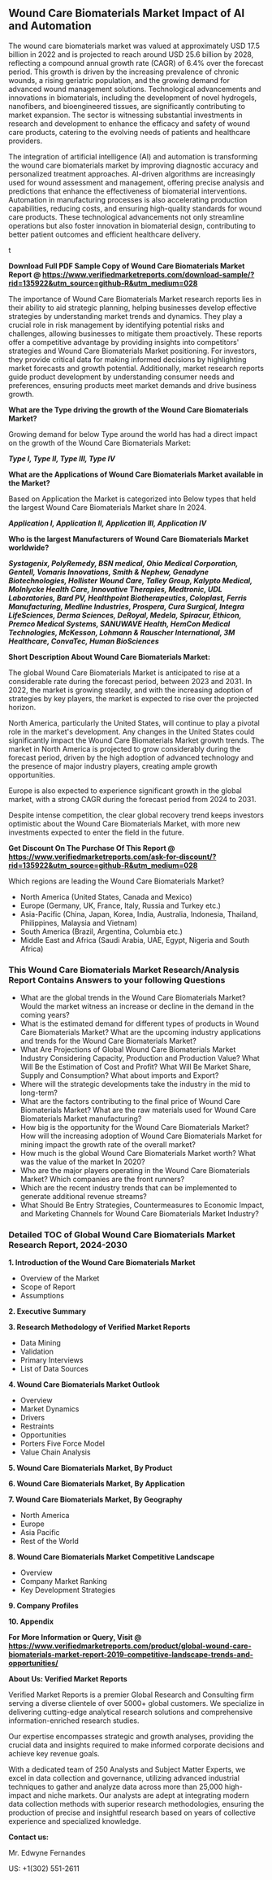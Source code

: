 <h2>Wound Care Biomaterials Market Impact of AI and Automation</h2><p>The wound care biomaterials market was valued at approximately USD 17.5 billion in 2022 and is projected to reach around USD 25.6 billion by 2028, reflecting a compound annual growth rate (CAGR) of 6.4% over the forecast period. This growth is driven by the increasing prevalence of chronic wounds, a rising geriatric population, and the growing demand for advanced wound management solutions. Technological advancements and innovations in biomaterials, including the development of novel hydrogels, nanofibers, and bioengineered tissues, are significantly contributing to market expansion. The sector is witnessing substantial investments in research and development to enhance the efficacy and safety of wound care products, catering to the evolving needs of patients and healthcare providers.</p><p>The integration of artificial intelligence (AI) and automation is transforming the wound care biomaterials market by improving diagnostic accuracy and personalized treatment approaches. AI-driven algorithms are increasingly used for wound assessment and management, offering precise analysis and predictions that enhance the effectiveness of biomaterial interventions. Automation in manufacturing processes is also accelerating production capabilities, reducing costs, and ensuring high-quality standards for wound care products. These technological advancements not only streamline operations but also foster innovation in biomaterial design, contributing to better patient outcomes and efficient healthcare delivery.</p>t</p><p id="" class=""><strong>Download Full PDF Sample Copy of Wound Care Biomaterials Market Report @ <a href="https://www.verifiedmarketreports.com/download-sample/?rid=135922&utm_source=github-R&utm_medium=028" target="_blank">https://www.verifiedmarketreports.com/download-sample/?rid=135922&utm_source=github-R&utm_medium=028</a></strong></p><p>The importance of&nbsp;Wound Care Biomaterials Market research reports lies in their ability to aid strategic planning, helping businesses develop effective strategies by understanding market trends and dynamics. They play a crucial role in risk management by identifying potential risks and challenges, allowing businesses to mitigate them proactively. These reports offer a competitive advantage by providing insights into competitors' strategies and Wound Care Biomaterials Market positioning. For investors, they provide critical data for making informed decisions by highlighting market forecasts and growth potential. Additionally, market research reports guide product development by understanding consumer needs and preferences, ensuring products meet market demands and drive business growth.</p><p><strong>What are the&nbsp;Type driving the growth of the Wound Care Biomaterials Market?</strong></p><p id="" class="">Growing demand for below Type around the world has had a direct impact on the growth of the Wound Care Biomaterials Market:</p><em><strong>Type I, Type II, Type III, Type IV</strong></em></p><strong>What are the&nbsp;Applications&nbsp;of Wound Care Biomaterials Market available in the Market?</strong></p><p id="" class="">Based on Application the Market is categorized into Below types that held the largest Wound Care Biomaterials Market share In 2024.</p><em><strong>Application I, Application II, Application III, Application IV</strong></em></p><strong>Who is the largest Manufacturers of Wound Care Biomaterials Market worldwide?</strong></p><p><em><strong>Systagenix, PolyRemedy, BSN medical, Ohio Medical Corporation, Gentell, Vomaris Innovations, Smith & Nephew, Genadyne Biotechnologies, Hollister Wound Care, Talley Group, Kalypto Medical, Molnlycke Health Care, Innovative Therapies, Medtronic, UDL Laboratories, Bard PV, Healthpoint Biotherapeutics, Coloplast, Ferris Manufacturing, Medline Industries, Prospera, Cura Surgical, Integra LifeSciences, Derma Sciences, DeRoyal, Medela, Spiracur, Ethicon, Premco Medical Systems, SANUWAVE Health, HemCon Medical Technologies, McKesson, Lohmann & Rauscher International, 3M Healthcare, ConvaTec, Human BioSciences</strong></em></p><p id="" class=""><strong>Short Description About Wound Care Biomaterials Market:</strong></p><p>The global Wound Care Biomaterials Market is anticipated to rise at a considerable rate during the forecast period, between 2023 and 2031. In 2022, the market is growing steadily, and with the increasing adoption of strategies by key players, the market is expected to rise over the projected horizon.</p><p>North America, particularly the United States, will continue to play a pivotal role in the market's development. Any changes in the United States could significantly impact the Wound Care Biomaterials Market growth trends. The market in North America is projected to grow considerably during the forecast period, driven by the high adoption of advanced technology and the presence of major industry players, creating ample growth opportunities.</p><p>Europe is also expected to experience significant growth in the global market, with a strong CAGR during the forecast period from 2024 to 2031.</p><p>Despite intense competition, the clear global recovery trend keeps investors optimistic about the Wound Care Biomaterials Market, with more new investments expected to enter the field in the future.</p><p id="" class=""><strong>Get Discount On The Purchase Of This Report @ <a href="https://www.verifiedmarketreports.com/ask-for-discount/?rid=135922&utm_source=github-R&utm_medium=028" target="_blank">https://www.verifiedmarketreports.com/ask-for-discount/?rid=135922&utm_source=github-R&utm_medium=028</a></strong></p>Which regions are leading the Wound Care Biomaterials Market?</p><ul><li>North America (United States, Canada and Mexico)</li><li>Europe (Germany, UK, France, Italy, Russia and Turkey etc.)</li><li>Asia-Pacific (China, Japan, Korea, India, Australia, Indonesia, Thailand, Philippines, Malaysia and Vietnam)</li><li>South America (Brazil, Argentina, Columbia etc.)</li><li>Middle East and Africa (Saudi Arabia, UAE, Egypt, Nigeria and South Africa)</li></ul><h3 id="" class="">This Wound Care Biomaterials Market Research/Analysis Report Contains Answers to your following Questions</h3><ul><li>What are the global trends in the Wound Care Biomaterials Market? Would the market witness an increase or decline in the demand in the coming years?</li><li>What is the estimated demand for different types of products in Wound Care Biomaterials Market? What are the upcoming industry applications and trends for the Wound Care Biomaterials Market?</li><li>What Are Projections of Global Wound Care Biomaterials Market Industry Considering Capacity, Production and Production Value? What Will Be the Estimation of Cost and Profit? What Will Be Market Share, Supply and Consumption? What about imports and Export?</li><li>Where will the strategic developments take the industry in the mid to long-term?</li><li>What are the factors contributing to the final price of Wound Care Biomaterials Market? What are the raw materials used for Wound Care Biomaterials Market manufacturing?</li><li>How big is the opportunity for the Wound Care Biomaterials Market? How will the increasing adoption of Wound Care Biomaterials Market for mining impact the growth rate of the overall market?</li><li>How much is the global Wound Care Biomaterials Market worth? What was the value of the market In 2020?</li><li>Who are the major players operating in the Wound Care Biomaterials Market? Which companies are the front runners?</li><li>Which are the recent industry trends that can be implemented to generate additional revenue streams?</li><li>What Should Be Entry Strategies, Countermeasures to Economic Impact, and Marketing Channels for Wound Care Biomaterials Market Industry?</li></ul><h3 id="" class="">Detailed TOC of Global Wound Care Biomaterials Market Research Report, 2024-2030</h3><p id="" class=""><strong>1. Introduction of the Wound Care Biomaterials Market</strong></p><ul><li>Overview of the Market</li><li>Scope of Report</li><li>Assumptions</li></ul><p id="" class=""><strong>2. Executive Summary</strong></p><p id="" class=""><strong>3. Research Methodology of Verified Market Reports</strong></p><ul><li>Data Mining</li><li>Validation</li><li>Primary Interviews</li><li>List of Data Sources</li></ul><p id="" class=""><strong>4. Wound Care Biomaterials Market Outlook</strong></p><ul><li>Overview</li><li>Market Dynamics</li><li>Drivers</li><li>Restraints</li><li>Opportunities</li><li>Porters Five Force Model</li><li>Value Chain Analysis</li></ul><p id="" class=""><strong>5. Wound Care Biomaterials Market, By Product</strong></p><p id="" class=""><strong>6. Wound Care Biomaterials Market, By Application</strong></p><p id="" class=""><strong>7. Wound Care Biomaterials Market, By Geography</strong></p><ul><li>North America</li><li>Europe</li><li>Asia Pacific</li><li>Rest of the World</li></ul><p id="" class=""><strong>8. Wound Care Biomaterials Market Competitive Landscape</strong></p><ul><li>Overview</li><li>Company Market Ranking</li><li>Key Development Strategies</li></ul><p id="" class=""><strong>9. Company Profiles</strong></p><p id="" class=""><strong>10. Appendix</strong></p><p id="" class=""><strong>For More Information or Query, Visit @ <a href="https://www.verifiedmarketreports.com/product/global-wound-care-biomaterials-market-report-2019-competitive-landscape-trends-and-opportunities/" target="_blank">https://www.verifiedmarketreports.com/product/global-wound-care-biomaterials-market-report-2019-competitive-landscape-trends-and-opportunities/</a></strong></p><p id="" class=""><strong>About Us: Verified Market Reports</strong></p><p id="" class="">Verified Market Reports is a premier Global Research and Consulting firm serving a diverse clientele of over 5000+ global customers. We specialize in delivering cutting-edge analytical research solutions and comprehensive information-enriched research studies.</p><p id="" class="">Our expertise encompasses strategic and growth analyses, providing the crucial data and insights required to make informed corporate decisions and achieve key revenue goals.</p><p id="" class="">With a dedicated team of 250 Analysts and Subject Matter Experts, we excel in data collection and governance, utilizing advanced industrial techniques to gather and analyze data across more than 25,000 high-impact and niche markets. Our analysts are adept at integrating modern data collection methods with superior research methodologies, ensuring the production of precise and insightful research based on years of collective experience and specialized knowledge.</p><p id="" class=""><strong>Contact us:</strong></p><p id="" class="">Mr. Edwyne Fernandes</p><p id="" class="">US: +1(302) 551-2611</p>